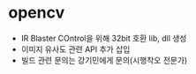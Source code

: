 # opencv
- IR Blaster COntrol을 위해 32bit 호환 lib, dll 생성
- 이미지 유사도 관련 API 추가 삽입
- 빌드 관련 문의는 강기민에게 문의(시행착오 전문가)
